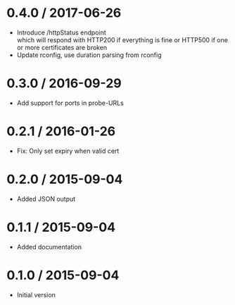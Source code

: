 # 0.4.0 / 2017-06-26

  * Introduce /httpStatus endpoint  
    which will respond with HTTP200 if everything is fine or HTTP500 if one or more certificates are broken
  * Update rconfig, use duration parsing from rconfig

# 0.3.0 / 2016-09-29

  * Add support for ports in probe-URLs

0.2.1 / 2016-01-26
==================

  * Fix: Only set expiry when valid cert

0.2.0 / 2015-09-04
==================

  * Added JSON output

0.1.1 / 2015-09-04
==================

  * Added documentation

0.1.0 / 2015-09-04
==================

  * Initial version
